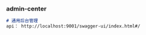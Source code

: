 ### admin-center
```markdown
# 通用后台管理
api： http://localhost:9001/swagger-ui/index.html#/


```
    
